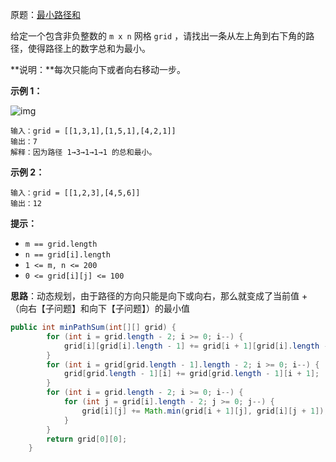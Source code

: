 原题：[最小路径和](https://leetcode-cn.com/problems/minimum-path-sum/)

给定一个包含非负整数的 `m x n` 网格 `grid` ，请找出一条从左上角到右下角的路径，使得路径上的数字总和为最小。

**说明：**每次只能向下或者向右移动一步。

 

**示例 1：**

![img](https://assets.leetcode.com/uploads/2020/11/05/minpath.jpg)

```
输入：grid = [[1,3,1],[1,5,1],[4,2,1]]
输出：7
解释：因为路径 1→3→1→1→1 的总和最小。
```

**示例 2：**

```
输入：grid = [[1,2,3],[4,5,6]]
输出：12
```

**提示：**

- `m == grid.length`
- `n == grid[i].length`
- `1 <= m, n <= 200`
- `0 <= grid[i][j] <= 100`

**思路**：动态规划，由于路径的方向只能是向下或向右，那么就变成了当前值 + （向右【子问题】和向下【子问题】）的最小值

```java
public int minPathSum(int[][] grid) {
        for (int i = grid.length - 2; i >= 0; i--) {
            grid[i][grid[i].length - 1] += grid[i + 1][grid[i].length - 1];
        }
        for (int i = grid[grid.length - 1].length - 2; i >= 0; i--) {
            grid[grid.length - 1][i] += grid[grid.length - 1][i + 1];
        }
        for (int i = grid.length - 2; i >= 0; i--) {
            for (int j = grid[i].length - 2; j >= 0; j--) {
                grid[i][j] += Math.min(grid[i + 1][j], grid[i][j + 1]);
            }
        }
        return grid[0][0];
    }
```

